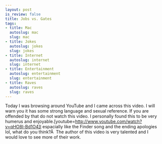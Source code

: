 ```yaml
--- 
layout: post
is_review: false
title: Jobs vs. Gates
tags: 
- title: Mac
  autoslug: mac
  slug: mac
- title: Jokes
  autoslug: jokes
  slug: jokes
- title: Internet
  autoslug: internet
  slug: internet
- title: Entertainment
  autoslug: entertainment
  slug: entertainment
- title: Raves
  autoslug: raves
  slug: raves
---
```

Today I was browsing around YouTube and I came across this video.  I will warn you it has some strong language and sexual reference.  If you are offended by that do not watch this video.  I personally found this to be very humerus and enjoyable.[youtube=http://www.youtube.com/watch?v=qHO8l-Bd1O4]I espacially like the Finder song and the ending apologies lol, what do you think?Â  The author of this video is very talented and I would love to see more of their work.
